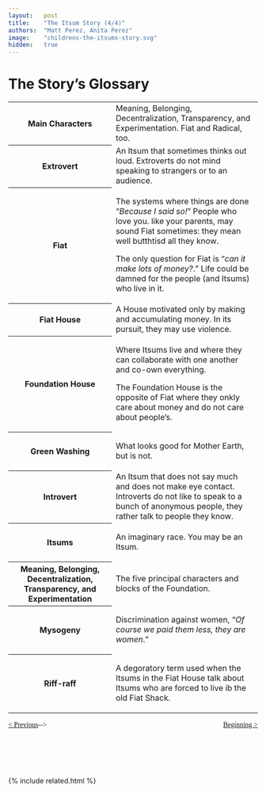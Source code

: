 ```yaml
---
layout:   post
title:    "The Itsum Story (4/4)"
authors:  "Matt Perez, Anita Perez"
image:    "childrens-the-itsums-story.svg"
hidden:   true
---
```


<div style='display:none; '>>
</div>

<h1>The Story&rsquo;s Glossary</h1>
 <div class='_center'>
  <table class='_h2table'>
   <tr>
    <th>
     Main Characters
    </th>
    <td>
     Meaning, Belonging, Decentralization, Transparency, and Experimentation. Fiat and Radical, too.
    </td>
   </tr>
   <tr>
    <th>
     Extrovert
    </th>
    <td>
     An Itsum that sometimes thinks out loud. Extroverts do not mind speaking to strangers or to an audience.
    </td>
   </tr>
   <tr>
    <th>
     Fiat
    </th>
    <td>
     <p>The systems where things are done &ldquo;<em>Because I said so!</em>&rdquo; People who love you. like your parents, may sound Fiat sometimes: they mean well butthtisd all they know.</p>
     <p>The only question for Fiat is &ldquo;<em>can it make lots of money?</em>.&rdquo; Life could be damned for the people (and Itsums) who live in it.</p>
    </td>
   </tr>
   <tr>
    <th>
     Fiat House
    </th>
    <td>
     A House motivated only by making and accumulating money. In its pursuit, they may use violence. 
    </td>
   </tr>
   <tr>
    <th>
     Foundation House
    </th>
    <td>
     <p>Where Itsums live and where they can collaborate with one another and co-own everything.</p>
     <p>The Foundation House is the opposite of Fiat where they onkly care about money and do not care about people&rsquo;s.</p>
    </td>
   </tr>
   <tr>
    <th>
     Green Washing
    </th>
    <td>
     <p>What looks good for Mother Earth, but is not.</p>
    </td>
   </tr>
   <tr>
    <th>
     Introvert
    </th>
    <td>
     An Itsum that does not say much and does not make eye contact. Introverts do not like to speak to a bunch of anonymous people, they rather talk to people they know.
    </td>
   </tr>
   <tr>
    <th>
     Itsums
    </th>
    <td>
     <p>An imaginary race. You may be an Itsum.</p>
    </td>
   </tr>
   <tr>
    <th>
     Meaning, Belonging, Decentralization, Transparency, and Experimentation
    </th>
    <td>
     <p>The five principal characters and blocks of the Foundation.</p>
    </td>
   </tr>
   <tr>
    <th>
     Mysogeny
    </th>
    <td>
     <p>Discrimination against women, &ldquo;<em>Of course we paid them less, they are women</em>.&rdquo;</p>
    </td>
   </tr>
   <tr>
    <th>
     Riff-raff
    </th>
    <td>
     <p>A degoratory term used when the Itsums in the Fiat House talk about Itsums who are forced to live ib the old Fiat Shack.</p>
    </td>
   </tr>
  </table>
 </div>

<div style="margin-bottom:1in; font-family: American Typewriter, serif; ">
 <span style="float:left; " >
  <a href="https://radicalcompanies.com/2024/09/01/the-itsums-story-03">&lt; Previous</a>
 </span>
 <span style="float:right; ">
  <a href="https://radicalcompanies.com/2024/09/01/childrens-the-itsums-stories-01">Beginning &gt;</a>
 </span>
 -->
</div>

{% include related.html %}
